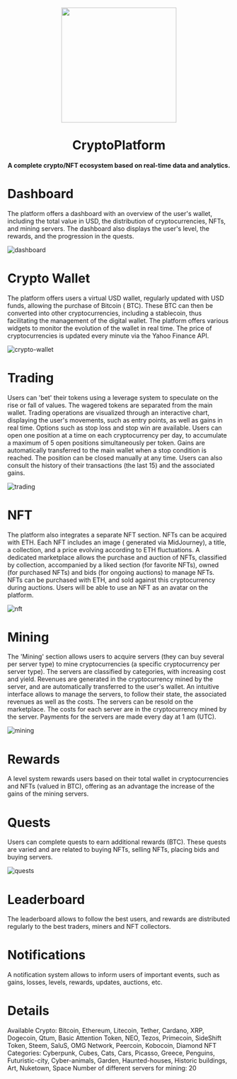 <h1 align="center">
  <img src="https://media.licdn.com/dms/image/C4E12AQGo1frCtMyg8Q/article-cover_image-shrink_720_1280/0/1581443087388?e=1720656000&v=beta&t=p2ouPNHVQlXNOH9wrXJAElgz5rPZbruBms9pL0dXajI" width="260">
<br>
</br>
  CryptoPlatform
</h1>

<h4 align="center">A complete crypto/NFT ecosystem based on real-time data and analytics.</h4>

# Dashboard

The platform offers a dashboard with an overview of the user's wallet, including the total value in USD, the distribution
of cryptocurrencies, NFTs, and mining servers. The dashboard also displays the user's level, the rewards, and the
progression in the quests.

![dashboard](assets/images/ReadMe/dashboard.png)

# Crypto Wallet

The platform offers users a virtual USD wallet, regularly updated with USD funds, allowing the purchase of Bitcoin (
BTC). These BTC can then be converted into other cryptocurrencies, including a stablecoin, thus facilitating the
management of the digital wallet. The platform offers various widgets to monitor the evolution of the wallet in real
time. The price of cryptocurrencies is updated every minute via the Yahoo Finance API.

![crypto-wallet](assets/images/ReadMe/wallet.png)


# Trading

Users can 'bet' their tokens using a leverage system to speculate on the rise or fall of values. The wagered tokens are
separated from the main wallet. Trading operations are visualized through an interactive chart, displaying the user's
movements, such as entry points, as well as gains in real time. Options such as stop loss and stop win are available.
Users can open one position at a time on each cryptocurrency per day, to accumulate a maximum of 5 open positions
simultaneously per token. Gains are automatically transferred to the main wallet when a stop condition is reached. The
position can be closed manually at any time. Users can also consult the history of their transactions (the last 15) and
the associated gains.

![trading](assets/images/ReadMe/trading.png)

# NFT

The platform also integrates a separate NFT section. NFTs can be acquired with ETH. Each NFT includes an image (
generated via MidJourney), a title, a collection, and a price evolving according to ETH fluctuations. A dedicated
marketplace allows the purchase and auction of NFTs, classified by collection, accompanied by a liked section (for
favorite NFTs), owned (for purchased NFTs) and bids (for ongoing auctions) to manage NFTs. NFTs can be purchased with
ETH, and sold against this cryptocurrency during auctions. Users will be able to use an NFT as an avatar on the
platform.

![nft](assets/images/ReadMe/NFT.png)

# Mining

The 'Mining' section allows users to acquire servers (they can buy several per server type) to mine cryptocurrencies (a
specific cryptocurrency per server type). The servers are classified by categories, with increasing cost and yield.
Revenues are generated in the cryptocurrency mined by the server, and are automatically transferred to the user's
wallet. An intuitive interface allows to manage the servers, to follow their state, the associated revenues as well as
the costs. The servers can be resold on the marketplace. The costs for each server are in the cryptocurrency mined by
the server. Payments for the servers are made every day at 1 am (UTC).

![mining](assets/images/ReadMe/mining.png)

# Rewards

A level system rewards users based on their total wallet in cryptocurrencies and NFTs (valued in BTC), offering as an
advantage the increase of the gains of the mining servers.

# Quests

Users can complete quests to earn additional rewards (BTC). These quests are varied and are related to buying NFTs,
selling NFTs, placing bids and buying servers.

![quests](assets/images/ReadMe/quests.png)

# Leaderboard

The leaderboard allows to follow the best users, and rewards are distributed regularly to the best traders, miners and
NFT collectors.

# Notifications

A notification system allows to inform users of important events, such as gains, losses, levels, rewards, updates,
auctions, etc.

# Details

Available Crypto: Bitcoin, Ethereum, Litecoin, Tether, Cardano, XRP, Dogecoin, Qtum, Basic Attention Token, NEO, Tezos,
Primecoin, SideShift Token, Steem, SaluS, OMG Network, Peercoin, Kobocoin, Diamond
NFT Categories: Cyberpunk, Cubes, Cats, Cars, Picasso, Greece, Penguins, Futuristic-city, Cyber-animals, Garden,
Haunted-houses, Historic buildings, Art, Nuketown, Space
Number of different servers for mining: 20

